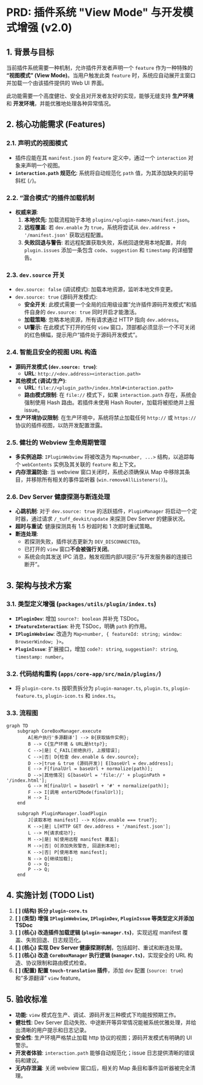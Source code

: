 # PRD: 插件系统 "View Mode" 与开发模式增强 (v2.0)

## 1. 背景与目标

当前插件系统需要一种机制，允许插件开发者声明一个 `feature` 作为一种特殊的 **“视图模式” (View Mode)**。当用户触发此类 `feature` 时，系统应自动展开主窗口并加载一个由该插件提供的 Web UI 界面。

此功能需要一个高度健壮、安全且对开发者友好的实现，能够无缝支持 **生产环境** 和 **开发环境**，并能优雅地处理各种异常情况。

## 2. 核心功能需求 (Features)

### 2.1. 声明式的视图模式

- 插件应能在其 `manifest.json` 的 `feature` 定义中，通过一个 `interaction` 对象来声明一个视图。
- **`interaction.path` 规范化**: 系统将自动规范化 `path` 值，为其添加缺失的前导斜杠 (`/`)。

### 2.2. “混合模式”的插件加载机制

- **权威来源**:
  1.  **本地优先**: 加载流程始于本地 `plugins/<plugin-name>/manifest.json`。
  2.  **远程覆盖**: 若 `dev.enable` 为 `true`，系统将尝试从 `dev.address + '/manifest.json'` 获取远程配置。
  3.  **失败回退与警告**: 若远程配置获取失败，系统回退使用本地配置，并向 `plugin.issues` 添加一条包含 `code`、`suggestion` 和 `timestamp` 的详细警告。

### 2.3. `dev.source` 开关

- `dev.source: false` (调试模式): 加载本地资源，监听本地文件变更。
- `dev.source: true` (源码开发模式):
    - **安全开关**: 此模式需要一个全局的应用级设置“允许插件源码开发模式”和插件自身的 `dev.source: true` 同时开启才能激活。
    - **加载策略**: 忽略本地资源，所有请求通过 HTTP 指向 `dev.address`。
    - **UI警示**: 在此模式下打开的任何 `view` 窗口，顶部都必须显示一个不可关闭的红色横幅，提示用户“插件处于源码开发模式”。

### 2.4. 智能且安全的视图 URL 构造

- **源码开发模式 (`dev.source: true`)**:
  - **URL**: `http://<dev.address><interaction.path>`
- **其他模式 (调试/生产)**:
  - **URL**: `file://<plugin_path>/index.html#<interaction.path>`
  - **路由模式限制**: 在 `file://` 模式下，如果 `interaction.path` 存在，系统会强制使用 Hash 路由。若插件未使用 Hash Router，加载将被拒绝并上报 issue。
- **生产环境协议限制**: 在生产环境中，系统将禁止加载任何 `http://` 或 `https://` 协议的插件视图，以防开发配置泄露。

### 2.5. 健壮的 Webview 生命周期管理

- **多实例追踪**: `IPluginWebview` 将被改造为 `Map<number, ...>` 结构，以追踪每个 `webContents` 实例及其关联的 `feature` 和上下文。
- **内存泄漏防治**: 当 webview 窗口关闭时，系统必须确保从 Map 中移除其条目，并移除所有相关的事件监听器 (`win.removeAllListeners()`)。

### 2.6. Dev Server 健康探测与断连处理

- **心跳机制**: 对于 `dev.source: true` 的活跃插件，`PluginManager` 将启动一个定时器，通过请求 `/_tuff_devkit/update` 来探测 Dev Server 的健康状况。
- **超时与重试**: 健康探测具有 1.5 秒超时和 1 次即时重试策略。
- **断连处理**:
  - 若探测失败，插件状态更新为 `DEV_DISCONNECTED`。
  - 已打开的 `view` 窗口**不会被强行关闭**。
  - 系统会向其发送 IPC 消息，触发视图内部UI提示“与开发服务器的连接已断开”。

## 3. 架构与技术方案

### 3.1. 类型定义增强 (`packages/utils/plugin/index.ts`)

- **`IPluginDev`**: 增加 `source?: boolean` 并补充 TSDoc。
- **`IFeatureInteraction`**: 补充 TSDoc，明确 `path` 的作用。
- **`IPluginWebview`**: 改造为 `Map<number, { featureId: string; window: BrowserWindow; }>`。
- **`PluginIssue`**: 扩展接口，增加 `code?: string`, `suggestion?: string`, `timestamp: number`。

### 3.2. 代码结构重构 (`apps/core-app/src/main/plugins/`)

- 将 `plugin-core.ts` 按职责拆分为 `plugin-manager.ts`, `plugin.ts`, `plugin-feature.ts`, `plugin-icon.ts` 和 `index.ts`。

### 3.3. 流程图

```mermaid
graph TD
    subgraph CoreBoxManager.execute
        A[用户执行'多源翻译'] --> B{获取插件实例};
        B --> C{生产环境 & URL是http?};
        C -->|是| C_FAIL[拒绝执行, 上报错误];
        C -->|否| D{检查 dev.enable & dev.source};
        D -->|true & true (源码开发)| E[baseUrl = dev.address];
        E --> F[finalUrl = baseUrl + normalize(path)];
        D -->|其他情况| G[baseUrl = 'file://' + pluginPath + '/index.html'];
        G --> H[finalUrl = baseUrl + '#' + normalize(path)];
        F --> I[调用 enterUIMode(finalUrl)];
        H --> I;
    end

    subgraph PluginManager.loadPlugin
        J[读取本地 manifest] --> K{dev.enable === true?};
        K -->|是| L[HTTP GET dev.address + '/manifest.json'];
        L --> M{请求成功?};
        M -->|是| N[使用远程 manifest 覆盖];
        M -->|否| O[添加失败警告, 回退到本地];
        K -->|否| P[使用本地 manifest];
        N --> Q[继续加载];
        O --> Q;
        P --> Q;
    end
```

## 4. 实施计划 (TODO List)

1.  **[ ] (结构) 拆分 `plugin-core.ts`**
2.  **[ ] (类型) 增强 `IPluginWebview`, `IPluginDev`, `PluginIssue` 等类型定义并添加 TSDoc**
3.  **[ ] (核心) 改造插件加载逻辑 (`plugin-manager.ts`)**，实现远程 manifest 覆盖、失败回退、日志规范化。
4.  **[ ] (核心) 实现 Dev Server 健康探测机制**，包括超时、重试和断连处理。
5.  **[ ] (核心) 改造 `CoreBoxManager` 执行逻辑 (`manager.ts`)**，实现安全的 URL 构造、协议限制和路由模式检查。
6.  **[ ] (配置) 配置 `touch-translation` 插件**，添加 `dev` 配置 (`source: true`) 和“多源翻译” `view` feature。

## 5. 验收标准

- **功能**: `view` 模式在生产、调试、源码开发三种模式下均能按预期工作。
- **健壮性**: Dev Server 启动失败、中途断开等异常情况能被系统优雅处理，并给出清晰的用户提示和日志记录。
- **安全性**: 生产环境严格禁止加载 http 协议的视图；源码开发模式有明确的 UI 警示。
- **开发者体验**: `interaction.path` 能够自动规范化；issue 日志提供清晰的错误码和建议。
- **无内存泄漏**: 关闭 webview 窗口后，相关的 Map 条目和事件监听器被完全清理。